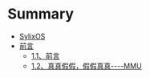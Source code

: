 # Summary

* [SylixOS](README.md)
* [前言](1/c1.md)
  * [1.1、前言](1/c1/123.md)
  * [1.2、真真假假，假假真真----MMU](1/c1/123001-zhen-zhen-jia-jia-ff0c-jia-jia-zhen-771f-mmu.md)

